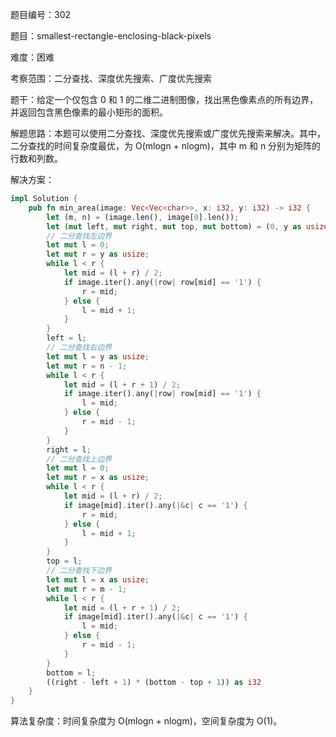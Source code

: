 题目编号：302

题目：smallest-rectangle-enclosing-black-pixels

难度：困难

考察范围：二分查找、深度优先搜索、广度优先搜索

题干：给定一个仅包含 0 和 1 的二维二进制图像，找出黑色像素点的所有边界，并返回包含黑色像素的最小矩形的面积。

解题思路：本题可以使用二分查找、深度优先搜索或广度优先搜索来解决。其中，二分查找的时间复杂度最优，为 O(mlogn + nlogm)，其中 m 和 n 分别为矩阵的行数和列数。

解决方案：

```rust
impl Solution {
    pub fn min_area(image: Vec<Vec<char>>, x: i32, y: i32) -> i32 {
        let (m, n) = (image.len(), image[0].len());
        let (mut left, mut right, mut top, mut bottom) = (0, y as usize, 0, x as usize);
        // 二分查找左边界
        let mut l = 0;
        let mut r = y as usize;
        while l < r {
            let mid = (l + r) / 2;
            if image.iter().any(|row| row[mid] == '1') {
                r = mid;
            } else {
                l = mid + 1;
            }
        }
        left = l;
        // 二分查找右边界
        let mut l = y as usize;
        let mut r = n - 1;
        while l < r {
            let mid = (l + r + 1) / 2;
            if image.iter().any(|row| row[mid] == '1') {
                l = mid;
            } else {
                r = mid - 1;
            }
        }
        right = l;
        // 二分查找上边界
        let mut l = 0;
        let mut r = x as usize;
        while l < r {
            let mid = (l + r) / 2;
            if image[mid].iter().any(|&c| c == '1') {
                r = mid;
            } else {
                l = mid + 1;
            }
        }
        top = l;
        // 二分查找下边界
        let mut l = x as usize;
        let mut r = m - 1;
        while l < r {
            let mid = (l + r + 1) / 2;
            if image[mid].iter().any(|&c| c == '1') {
                l = mid;
            } else {
                r = mid - 1;
            }
        }
        bottom = l;
        ((right - left + 1) * (bottom - top + 1)) as i32
    }
}
```

算法复杂度：时间复杂度为 O(mlogn + nlogm)，空间复杂度为 O(1)。